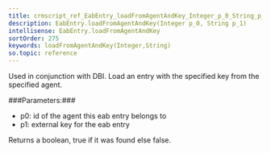 ```yaml
---
title: crmscript_ref_EabEntry_loadFromAgentAndKey_Integer_p_0_String_p_1
description: EabEntry.loadFromAgentAndKey(Integer p_0, String p_1)
intellisense: EabEntry.loadFromAgentAndKey
sortOrder: 275
keywords: loadFromAgentAndKey(Integer,String)
so.topic: reference
---
```


Used in conjunction with DBI. Load an entry with the specified key from the specified agent.



###Parameters:###


 - p0: id of the agent this eab entry belongs to
 - p1: external key for the eab entry


Returns a boolean, true if it was found else false.


